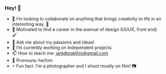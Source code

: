### Hey! 👋

- 🤝 I’m looking to collaborate on anything that brings creativity to life in an interesting way. 🎨
- 🤪 Motivated to find a career in the avenue of design (UI/UX, front end) 🖌️
- 💬 Ask me about my passions and ideas!
- 🔭 I’m currently working on independent projects. 
- 📫 How to reach me: jaredtookthis@gmail.com
- 🦊 Pronouns: he/him 
- ⚡ Fun fact: I'm a photographer and I shoot mostly on film! 📷

